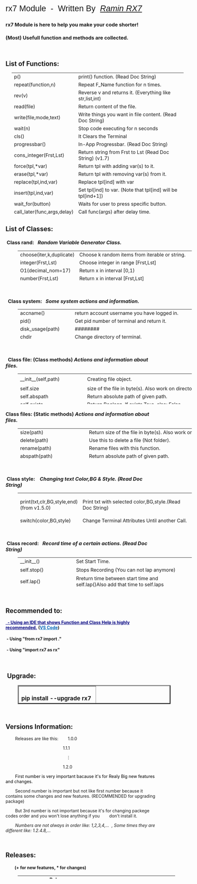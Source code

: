 <p style="font-size: 27px; font-family: Impact, Charcoal, sans-serif;">rx7 Module&nbsp; -&nbsp; Written By&nbsp; <em><span style="background-color: #ffffff;"><a style="background-color: #ffffff;" title="RX7" href="http://rx7.ir/" target="_blank" rel="noopener">Ramin RX7</a></span></em></p>
<h3>rx7 Module is here to help you make your code shorter!</h3>
<h3>(Most) Usefull function and methods are collected.</h3>
<p>&nbsp;</p>
<h2>List of Functions:</h2>
<table style="height: 471px; width: 567px; margin-left: 20px;">
<tbody>
<tr>
<td style="width: 155px;">p()</td>
<td style="width: 396px;">print() function. (Read Doc String)</td>
</tr>
<tr>
<td style="width: 155px;">repeat(function,n)</td>
<td style="width: 396px;">Repeat F_Name function for n times.</td>
</tr>
<tr>
<td style="width: 155px;">rev(v)</td>
<td style="width: 396px;">Reverse v and returns it. (Everything like str,list,int)</td>
</tr>
<tr>
<td style="width: 155px;">read(file)</td>
<td style="width: 396px;">Return content of the file.</td>
</tr>
<tr>
<td style="width: 155px;">write(file,mode,text)</td>
<td style="width: 396px;">Write things you want in file content.&nbsp;(Read Doc String)</td>
</tr>
<tr>
<td style="width: 155px;">wait(n)</td>
<td style="width: 396px;">Stop code executing for n seconds</td>
</tr>
<tr>
<td style="width: 155px;">cls()</td>
<td style="width: 396px;">It Clears the Terminal</td>
</tr>
<tr>
<td style="width: 155px;">progressbar()</td>
<td style="width: 396px;">In-App Progressbar. (Read Doc String)</td>
</tr>
<tr>
<td style="width: 155px;">cons_integer(Frst,Lst)</td>
<td style="width: 396px;">Return string from Frst to Lst (Read Doc String) (v1.7)</td>
</tr>
<tr>
<td style="width: 155px;">force(tpl,*var)</td>
<td style="width: 396px;">Return tpl with adding var(s) to it.</td>
</tr>
<tr>
<td style="width: 155px;">erase(tpl,*var)</td>
<td style="width: 396px;">Return tpl with removing var(s) from it.</td>
</tr>
<tr>
<td style="width: 155px;">replace(tpl,ind,var)</td>
<td style="width: 396px;">Replace tpl[ind] with var</td>
</tr>
<tr>
<td style="width: 155px;">insert(tpl,ind,var)</td>
<td style="width: 396px;">Set tpl[ind] to var. (Note that tpl[ind] will be tpl[ind+1])</td>
</tr>
<tr>
<td style="width: 155px;">wait_for(button)</td>
<td style="width: 396px;">Waits for user to press specific button.&nbsp;</td>
</tr>
<tr>
<td style="width: 155px;">call_later(func,args,delay)</td>
<td style="width: 396px;">Call func(args) after delay time.&nbsp;</td>
</tr>
</tbody>
</table>
<h2>List of Classes:</h2>
<h3>&nbsp;Class rand:&nbsp; &nbsp;<em>Random&nbsp;Variable&nbsp;Generator&nbsp;Class.</em></h3>
<table style="height: 100px; width: 574px; margin-left: 40px;" cellpadding="5px">
<tbody>
<tr>
<td style="width: 173px;">choose(iter,k,duplicate)</td>
<td style="width: 387px;">Choose k random items from iterable or string.</td>
</tr>
<tr>
<td style="width: 173px;">integer(Frst,Lst)</td>
<td style="width: 387px;">Choose integer in range [Frst,Lst]</td>
</tr>
<tr>
<td style="width: 173px;">O1(decimal_nom=17)</td>
<td style="width: 387px;">Return x in interval [0,1)</td>
</tr>
<tr>
<td style="width: 173px;">number(Frst,Lst)</td>
<td style="width: 387px;">Return x in interval [Frst,Lst]</td>
</tr>
</tbody>
</table>
<p>&nbsp;</p>
<h3>&nbsp; Class system:&nbsp; &nbsp;<em>Some system actions and information.</em></h3>
<table style="height: 100px; width: 574px; margin-left: 40px;" cellpadding="5px">
<tbody>
<tr>
<td style="width: 173px;">accname()</td>
<td style="width: 387px;">
<div>
<div>return&nbsp;account&nbsp;username&nbsp;you&nbsp;have&nbsp;logged&nbsp;in.</div>
</div>
</td>
</tr>
<tr>
<td style="width: 173px;">pid()</td>
<td style="width: 387px;">
<div>
<div>Get&nbsp;pid&nbsp;number&nbsp;of&nbsp;terminal&nbsp;and&nbsp;return&nbsp;it.</div>
</div>
</td>
</tr>
<tr>
<td style="width: 173px;">disk_usage(path)</td>
<td style="width: 387px;">########</td>
</tr>
<tr>
<td style="width: 173px;">chdir</td>
<td style="width: 387px;">Change directory of terminal.</td>
</tr>
<tr>
<td style="width: 173px;">SHUT_DOWN()</td>
<td style="width: 387px;">Shut Down the PC.</td>
</tr>
<tr>
<td style="width: 173px;">RESTART()</td>
<td style="width: 387px;">Restart the PC.</td>
</tr>
<tr>
<td style="width: 173px;">terminal_size()</td>
<td style="width: 387px;">Return terminal size in tuple&nbsp; (columns,lines).&nbsp;</td>
</tr>
<tr>
<td style="width: 173px;">cwd()</td>
<td style="width: 387px;">Return Carrent Working Directory.&nbsp;</td>
</tr>
<tr>
<td style="width: 173px;">ip_global()</td>
<td style="width: 387px;">Returns Global IP.</td>
</tr>
<tr>
<td style="width: 173px;">ip_local()</td>
<td style="width: 387px;">Returns Local IP.</td>
</tr>
<tr>
<td style="width: 173px;">ram_total()</td>
<td style="width: 387px;">Returns total ram of the system.</td>
</tr>
<tr>
<td style="width: 173px;">ram_used()</td>
<td style="width: 387px;">Returns Used Space of the ram of the system.</td>
</tr>
<tr>
<td style="width: 173px;">ram_free()</td>
<td style="width: 387px;">Returns Available (Free) space of system ram.</td>
</tr>
<tr>
<td style="width: 173px;">boot_time()</td>
<td style="width: 387px;">Return system boot time in seconds since the epoch.</td>
</tr>
</tbody>
</table>
<p>&nbsp;</p>
<h3>&nbsp; Class file: (C<strong>lass methods)&nbsp;</strong><em>Actions and information about files.</em></h3>
<table style="height: 100px; width: 574px; margin-left: 40px;" cellpadding="5px">
<tbody>
<tr style="height: 36px;">
<td style="width: 173px; height: 36px;">__init__(self,path)</td>
<td style="width: 387px; height: 36px;">Creating file object.</td>
</tr>
<tr style="height: 18px;">
<td style="width: 173px; height: 18px;">self.size</td>
<td style="width: 387px; height: 18px;">
<div>
<div>size&nbsp;of&nbsp;the&nbsp;file&nbsp;in&nbsp;byte(s).&nbsp;Also&nbsp;work&nbsp;on&nbsp;directories.</div>
</div>
</td>
</tr>
<tr style="height: 18px;">
<td style="width: 173px; height: 18px;">self.abspath</td>
<td style="width: 387px; height: 18px;">
<div>
<div>Return&nbsp;absolute&nbsp;path&nbsp;of&nbsp;given&nbsp;path.</div>
</div>
</td>
</tr>
<tr style="height: 18px;">
<td style="width: 173px; height: 18px;">self.exists</td>
<td style="width: 387px; height: 18px;">Return Boolean. If exists True, else: False</td>
</tr>
<tr style="height: 18px;">
<td style="width: 173px; height: 18px;">self.mdftime</td>
<td style="width: 387px; height: 18px;">
<div>
<div>Get&nbsp;last&nbsp;modify&nbsp;time&nbsp;of&nbsp;the&nbsp;file.</div>
</div>
</td>
</tr>
<tr style="height: 18px;">
<td style="width: 173px; height: 18px;">self.acstime</td>
<td style="width: 387px; height: 18px;">
<div>
<div>Get&nbsp;last&nbsp;access&nbsp;time&nbsp;of&nbsp;the&nbsp;file.</div>
</div>
</td>
</tr>
<tr style="height: 18px;">
<td style="width: 173px; height: 18px;">self.type</td>
<td style="width: 387px; height: 18px;">
<div>
<div>'file' for files and 'dir' for directories.</div>
</div>
</td>
</tr>
<tr style="height: 18px;">
<td style="width: 173px; height: 18px;">self.content&nbsp;&nbsp;(only for files)</td>
<td style="width: 387px; height: 18px;">
<div>
<div>If self.type=='file': content is files.read(self.path)</div>
</div>
</td>
</tr>
<tr style="height: 18px;">
<td style="width: 173px; height: 18px;">self.files&nbsp; &nbsp; &nbsp; &nbsp;(only for dirs)</td>
<td style="width: 387px; height: 18px;">
<div>
<div>A list that contains only Files in Self (NOT subdirs)</div>
</div>
</td>
</tr>
<tr style="height: 18px;">
<td style="width: 173px; height: 18px;">self.file_list&nbsp; (only for dirs)</td>
<td style="width: 387px; height: 18px;">
<div>
<div>List of all files and dirs of self (seprated pro)</div>
</div>
</td>
</tr>
<tr style="height: 18px;">
<td style="width: 173px; height: 18px;">self.all_files&nbsp;(only for dirs)</td>
<td style="width: 387px; height: 18px;">
<div>
<div>List of all files of self (their path depends on self.path)</div>
</div>
</td>
</tr>
<tr style="height: 18px;">
<td style="width: 173px; height: 18px;">self.all_files_sep (only for dirs)</td>
<td style="width: 387px; height: 18px;">
<div>
<div>self.all_files but seprated by directories.</div>
</div>
</td>
</tr>
<tr style="height: 18px;">
<td style="width: 173px; height: 18px;">self.delete()</td>
<td style="width: 387px; height: 18px;">
<div>
<div>Use&nbsp;this&nbsp;to&nbsp;delete file or folder.</div>
</div>
</td>
</tr>
<tr style="height: 18px;">
<td style="width: 173px; height: 18px;">self.rename(new_name)</td>
<td style="width: 387px; height: 18px;">
<div>
<div>Rename&nbsp;file with&nbsp;this&nbsp;method.</div>
</div>
</td>
</tr>
<tr style="height: 18px;">
<td style="width: 173px; height: 18px;">self.move(dst)</td>
<td style="width: 387px; height: 18px;">Move file from path to dst. (Read Doc String of copy func)</td>
</tr>
<tr style="height: 18px;">
<td style="width: 173px; height: 18px;">self.copy(dst)</td>
<td style="width: 387px; height: 18px;">Copy file from self.path to dst. (Also you can use it as rename)</td>
</tr>
<tr style="height: 18px;">
<td style="width: 173px; height: 18px;">self.hide(path)</td>
<td style="width: 387px; height: 18px;">Hide given path. (It can be file or directory.)</td>
</tr>
<tr style="height: 18px;">
<td style="width: 173px; height: 18px;">self.read_only(mode=True)</td>
<td style="width: 387px; height: 18px;">Make file or folder read-only. (Read Doc String)</td>
</tr>
</tbody>
</table>
<h3>Class files: (Static<strong>&nbsp;methods)&nbsp;</strong><em>Actions and information about files.</em></h3>
<table style="height: 100px; width: 574px; margin-left: 40px;" cellpadding="5px">
<tbody>
<tr>
<td style="width: 173px;">size(path)</td>
<td style="width: 387px;">
<div>
<div>Return&nbsp;size&nbsp;of&nbsp;the&nbsp;file&nbsp;in&nbsp;byte(s).&nbsp;Also&nbsp;work&nbsp;on&nbsp;directories.</div>
</div>
</td>
</tr>
<tr>
<td style="width: 173px;">delete(path)</td>
<td style="width: 387px;">
<div>
<div>Use&nbsp;this&nbsp;to&nbsp;delete&nbsp;a&nbsp;file&nbsp;(Not&nbsp;folder).</div>
</div>
</td>
</tr>
<tr>
<td style="width: 173px;">rename(path)</td>
<td style="width: 387px;">
<div>
<div>Rename&nbsp;files&nbsp;with&nbsp;this&nbsp;function.</div>
</div>
</td>
</tr>
<tr>
<td style="width: 173px;">abspath(path)</td>
<td style="width: 387px;">
<div>
<div>Return&nbsp;absolute&nbsp;path&nbsp;of&nbsp;given&nbsp;path.</div>
</div>
</td>
</tr>
<tr>
<td style="width: 173px;">exists(path)</td>
<td style="width: 387px;">Return Boolean. If exists True, else: False</td>
</tr>
<tr>
<td style="width: 173px;">mdftime(path)</td>
<td style="width: 387px;">
<div>
<div>Get&nbsp;last&nbsp;modify&nbsp;time&nbsp;of&nbsp;the&nbsp;file.</div>
</div>
</td>
</tr>
<tr>
<td style="width: 173px;">acstime(path)</td>
<td style="width: 387px;">
<div>
<div>Get&nbsp;last&nbsp;access&nbsp;time&nbsp;of&nbsp;the&nbsp;file.</div>
</div>
</td>
</tr>
<tr>
<td style="width: 173px;">move(src,dst)</td>
<td style="width: 387px;">Move file from src to dst. (Read Doc String of copy func)</td>
</tr>
<tr>
<td style="width: 173px;">copy(src,dst)</td>
<td style="width: 387px;">Copy file from src to dst. (Also work on folders)</td>
</tr>
<tr>
<td style="width: 173px;">hide(path)</td>
<td style="width: 387px;">Hide given path. (It can be file or directory.)</td>
</tr>
<tr>
<td style="width: 173px;">read_only(path,mode=True)</td>
<td style="width: 387px;">Make file or folder read-only. (Read Doc String)</td>
</tr>
<tr>
<td style="width: 173px;">read(path)</td>
<td style="width: 387px;">Return content of the path</td>
</tr>
<tr>
<td style="width: 173px;">write(path,text='',...)</td>
<td style="width: 387px;">Same as write function.</td>
</tr>
<tr>
<td style="width: 173px;">isdir(path)</td>
<td style="width: 387px;">Return True for directory and False for others.</td>
</tr>
<tr>
<td style="width: 173px;">isfile(path)</td>
<td style="width: 387px;">Return True for file and False for others.</td>
</tr>
</tbody>
</table>
<p>&nbsp;</p>
<h3>&nbsp;Class style:&nbsp; &nbsp; <em>Changing text Color,BG &amp; Style. (Read Doc String)</em></h3>
<table style="height: 100px; width: 574px; margin-left: 40px;" cellpadding="5px">
<tbody>
<tr style="height: 15.0625px;">
<td style="width: 173px; height: 15.0625px;">
<p>print(txt,clr,BG,style,end)<br />(from v1.5.0)</p>
</td>
<td style="width: 387px; height: 15.0625px;">Print txt with selected color,BG,style.(Read Doc String)</td>
</tr>
<tr style="height: 18px;">
<td style="width: 173px; height: 18px;">switch(color,BG,style)</td>
<td style="width: 387px; height: 18px;">Change Terminal Attributes Until another Call.</td>
</tr>
<tr style="height: 18px;">
<td style="width: 173px; height: 18px;">
<div>
<div>switch_default()</div>
</div>
</td>
<td style="width: 387px; height: 18px;">Restore Terminal Attributes.</td>
</tr>
</tbody>
</table>
<p>&nbsp;</p>
<h3>&nbsp;Class record:&nbsp; &nbsp;<em>Record time of a certain actions. (Read Doc String)</em></h3>
<table style="height: 100px; width: 574px; margin-left: 40px;" cellpadding="5px">
<tbody>
<tr style="height: 18px;">
<td style="width: 173px; height: 18px;">__init__()</td>
<td style="width: 387px; height: 18px;">Set Start Time.</td>
</tr>
<tr style="height: 30px;">
<td style="width: 173px; height: 30px;">self.stop()</td>
<td style="width: 387px; height: 30px;">Stops Recording (You can not lap anymore)</td>
</tr>
<tr style="height: 23.8125px;">
<td style="width: 173px; height: 23.8125px;">self.lap()</td>
<td style="width: 387px; height: 23.8125px;">Rreturn time between start time and self.lap()Also add that time to self.laps</td>
</tr>
<tr style="height: 23.8125px;">
<td style="width: 173px; height: 23.8125px;">self.laps</td>
<td style="width: 387px; height: 23.8125px;">A list that contains all laps you have done</td>
</tr>
</tbody>
</table>
<p>&nbsp;</p>
<h2>Recommended to:</h2>
<p><span style="text-decoration: underline; color: #000080;"><strong>&nbsp; - Using an IDE that shows Function and Class Help is highly recommended.</strong></span>&nbsp;<strong>(<span style="color: #ff6600;"><a style="color: #0066b8;" title="Microsoft Visual Studio Code" href="https://code.visualstudio.com/" target="_blank" rel="noopener">VS Code</a></span>)</strong></p>
<h4>&nbsp;- Using "from rx7 import ."</h4>
<h4>&nbsp;- Using "import rx7 as rx"</h4>
<p>&nbsp;</p>
<h2>&nbsp;Upgrade:</h2>
<table style="margin-left: 40px; height: 62px;" border="3" width="269">
<tbody>
<tr>
<td style="width: 237px;">
<h3>pip install --upgrade&nbsp;rx7</h3>
</td>
</tr>
</tbody>
</table>
<p>&nbsp;</p>
<h2>Versions Information:</h2>
<p>&nbsp; &nbsp; &nbsp; &nbsp; Releases are like this:&nbsp; &nbsp; &nbsp; &nbsp; 1.0.0</p>
<p>&nbsp; &nbsp; &nbsp; &nbsp; &nbsp; &nbsp; &nbsp; &nbsp; &nbsp; &nbsp; &nbsp; &nbsp; &nbsp; &nbsp; &nbsp; &nbsp; &nbsp; &nbsp; &nbsp; &nbsp; &nbsp; &nbsp; &nbsp; &nbsp; 1.1.1</p>
<p>&nbsp; &nbsp; &nbsp; &nbsp; &nbsp; &nbsp; &nbsp; &nbsp; &nbsp; &nbsp; &nbsp; &nbsp; &nbsp; &nbsp; &nbsp; &nbsp; &nbsp; &nbsp; &nbsp; &nbsp; &nbsp; &nbsp; &nbsp; &nbsp; &nbsp; &nbsp;⋮</p>
<p>&nbsp; &nbsp; &nbsp; &nbsp; &nbsp; &nbsp; &nbsp; &nbsp; &nbsp; &nbsp; &nbsp; &nbsp; &nbsp; &nbsp; &nbsp; &nbsp; &nbsp; &nbsp; &nbsp; &nbsp; &nbsp; &nbsp; &nbsp; &nbsp; 1.2.0</p>
<p>&nbsp; &nbsp; &nbsp; &nbsp; <span style="background-color: #ffffff; color: #000000;">First number is very important bacause it's for Realy Big new features and changes.</span></p>
<p>&nbsp; &nbsp; &nbsp; &nbsp; Second number is important but not like first number because it contains some changes and new features. (RECOMMENDED for upgrading package)</p>
<p>&nbsp; &nbsp; &nbsp; &nbsp; But 3rd number is not important because it's for changing packege codes order and you won't lose anything if you&nbsp; &nbsp; &nbsp; &nbsp; don't install it.</p>
<p>&nbsp; &nbsp; &nbsp; &nbsp; <em>Numbers are not always in order like: 1,2,3,4,...&nbsp; , Some times they are different like: 1.2.4.8,...</em></p>
<p>&nbsp;</p>
<h2>Releases:</h2>
<h4>&nbsp; &nbsp; &nbsp; &nbsp; &nbsp;(+ for new features, * for changes)</h4>
<table style="height: 10px; margin-left: 40px; width: 519px;" cellpadding="5">
<tbody>
<tr style="height: 42px;">
<td style="width: 119px; height: 42px; text-align: center;"><strong>Version</strong></td>
<td style="width: 153px; height: 42px; text-align: center;"><strong>Release Date</strong></td>
<td style="width: 513px; height: 42px; text-align: center;"><strong>New Features &amp; Changes</strong></td>
</tr>
<tr style="height: 25px;">
<td style="width: 119px; height: 25px; text-align-last: center;">1.9.0</td>
<td style="width: 153px; height: 25px; text-align: center;">09/06/20</td>
<td style="width: 513px; height: 25px; text-align: center;">
<p>* re() --&gt; repeat()</p>
<p>+ New Methods of System Class:&nbsp; ip_global(),&nbsp;ip_local(),&nbsp;ram_free(), ram_percent(),&nbsp;ram_total(),&nbsp;ram_used(), boot_time()</p>
<p>+ convert_bytes()</p>
</td>
</tr>
<tr style="height: 25px;">
<td style="width: 119px; height: 25px; text-align-last: center;">1.8.0</td>
<td style="width: 153px; height: 25px; text-align: center;">05/24/2020</td>
<td style="width: 513px; height: 25px; text-align: center;">
<div>+ style.switch_default()</div>
<div>
<div>+ Now Linux&nbsp;supports&nbsp;cls()</div>
<div>
<div>+ style&nbsp;object:&nbsp;supports&nbsp;multiply,add,index</div>
<div>
<div>+ rand.choice Choose &gt;1 &amp; duplicate</div>
<div>* rand.choice --&gt; rand.choose</div>
</div>
</div>
</div>
</td>
</tr>
<tr style="height: 25px;">
<td style="width: 119px; height: 25px; text-align-last: center;">1.7.0</td>
<td style="width: 153px; height: 25px; text-align: center;">&nbsp; 05/08/2020</td>
<td style="width: 513px; height: 25px; text-align: center;">
<div>
<div>+ call_later()&nbsp;&nbsp;-&nbsp;&nbsp;wait_for()</div>
<div>+ terminal_size()&nbsp;&nbsp;-&nbsp;&nbsp;cwd()</div>
<div>+ right_port,left_port arg for progressbar()</div>
<div>+ file.remove() for static usage</div>
<div>+ self.type in file class</div>
<div>+ if in file(x), x is a directory:<br />x.files , x.file_list , x.all_files , x.all_files_sep</div>
<div>+ file.isdir() , file.isfile() for static usage.</div>
<div>* string() =&gt; cons_int()</div>
<div>* progressbar() arg names</div>
<div>* file.delete() and file.delete_dir()&nbsp;=&gt;&nbsp;delete()</div>
<div>* Change replace() and insert() args oreder</div>
</div>
</td>
</tr>
<tr style="height: 25px;">
<td style="width: 119px; height: 25px; text-align-last: center;">1.5.0</td>
<td style="width: 153px; height: 25px; text-align: center;">04/21/2020</td>
<td style="width: 513px; height: 25px; text-align: center;">
<div>
<div>
<div>+ 'replace' and insert 'functions' for tuples</div>
<div>+ 'end' arg for style.print()</div>
<div>+ 'self.laps' in record class will display all laps</div>
<div>* style.text =&gt; style.print</div>
<div>* record.stop =&gt; record.lap</div>
<div>* now 'record.stop()' will stop recording.</div>
</div>
</div>
</td>
</tr>
<tr style="height: 25px;">
<td style="width: 119px; height: 25px; text-align-last: center;">1.3.0</td>
<td style="width: 153px; height: 25px; text-align: center;">&nbsp;04/08/2020</td>
<td style="width: 513px; height: 25px; text-align: center;">
<div>+ __init__ &amp; read &amp; write &amp; content&nbsp; func&nbsp;of&nbsp;file&nbsp;class</div>
<div>* Prgoressbar&nbsp;default&nbsp;args</div>
</td>
</tr>
<tr style="height: 25px;">
<td style="width: 119px; height: 25px; text-align-last: center;">
<p>1.0.0</p>
</td>
<td style="width: 153px; height: 25px;">
<p style="text-align: center;">03/18/2020</p>
</td>
<td style="width: 513px; height: 25px; text-align: center;">####</td>
</tr>
</tbody>
</table>
<p>&nbsp;</p>
<p>&nbsp;</p>
<p>&nbsp;</p>